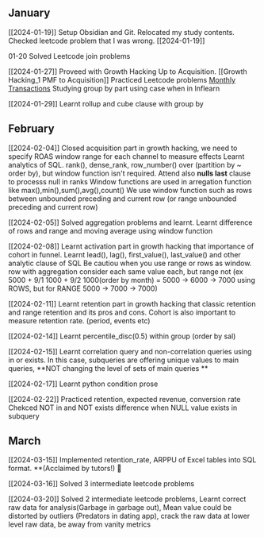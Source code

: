 
## January

[[2024-01-19]] Setup Obsidian and Git. Relocated my study contents. Checked leetcode problem that I was wrong. [[2024-01-19]]

01-20 Solved Leetcode join problems

[[2024-01-27]] Proveed with Growth Hacking Up to Acquisition. [[Growth Hacking_1 PMF to Acquisition]]
Practiced Leetcode problems [Monthly Transactions](https://github.com/NeoSeo/Obsidian/blob/2200e8b86a489dd49589cc70a5c3038b31ac8780/SQL/pivot_example_2.sql)
Studying group by part using case when in Inflearn

[[2024-01-29]] Learnt rollup and cube clause with group by

## February

[[2024-02-04]] Closed acquisition part in growth hacking, we need to specify ROAS window range for each channel to measure effects
Learnt analytics of SQL. rank(), dense_rank, row_number() over (partition by ~ order by), but window function isn't required. Attend also **nulls last** clause to processs null in ranks
Window functions are used in arregation function like max(),min(),sum(),avg(),count()
We use window function such as rows between unbounded preceding and current row (or range unbounded preceding and current row)

[[2024-02-05]] Solved aggregation problems and learnt. Learnt difference of rows and range and moving average using window function

[[2024-02-08]] Learnt activation part in growth hacking that importance of cohort in funnel.
Learnt lead(), lag(), first_value(), last_value() and other analytic clause of SQL
Be cautiou when you use range or rows as window. row with aggregation consider each same value each, but range not (ex 5000 + 9/1 1000 + 9/2 1000(order by month) = 5000 -> 6000 -> 7000 using ROWS, but for RANGE 5000 -> 7000 -> 7000)

[[2024-02-11]] Learnt retention part in growth hacking that classic retention and range retention and its pros and cons. Cohort is also important to measure retention rate. (period, events etc)

[[2024-02-14]] Learnt percentile_disc(0.5) within group (order by sal)

[[2024-02-15]] Learnt correlation query and non-correlation queries using in or exists. In this case, subqueries are offering unique values to main queries, **NOT changing the level of sets of main queries **  

[[2024-02-17]] Learnt python condition prose

[[2024-02-22]] Practiced retention, expected revenue, conversion rate
Chekced NOT in and NOT exists difference when NULL value exists in subquery

## March

[[2024-03-15]] Implemented retention_rate, ARPPU of Excel tables into SQL format. 
**(Acclaimed by tutors!) 👏

[[2024-03-16]] Solved 3 intermediate leetcode problems

[[2024-03-20]] Solved 2 intermediate leetcode problems, Learnt correct raw data for analysis(Garbage in garbage out), Mean value could be distorted by outliers (Predators in dating app), crack the raw data at lower level raw data, be away from vanity metrics

